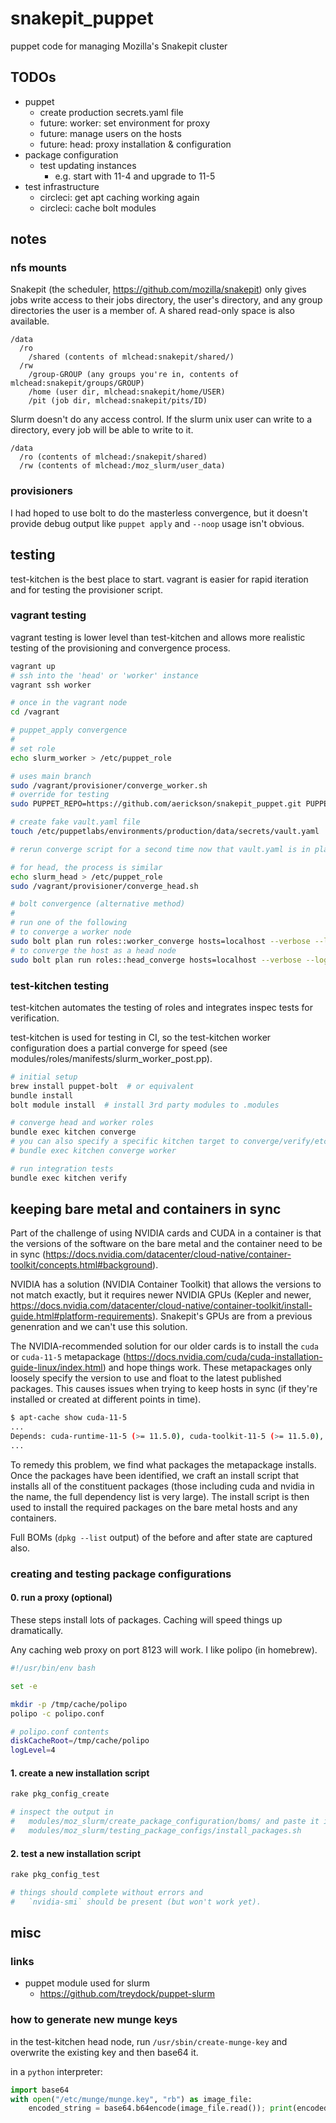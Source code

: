 # snakepit_puppet

puppet code for managing Mozilla's Snakepit cluster

## TODOs

- puppet
  - create production secrets.yaml file
  - future: worker: set environment for proxy
  - future: manage users on the hosts
  - future: head: proxy installation & configuration
- package configuration
  - test updating instances
    - e.g. start with 11-4 and upgrade to 11-5
- test infrastructure
  - circleci: get apt caching working again
  - circleci: cache bolt modules

## notes

### nfs mounts

Snakepit (the scheduler, https://github.com/mozilla/snakepit) only gives jobs write access to their jobs directory, the user's directory, and any group directories the user is a member of. A shared read-only space is also available.

```text
/data
  /ro
    /shared (contents of mlchead:snakepit/shared/)
  /rw
    /group-GROUP (any groups you're in, contents of mlchead:snakepit/groups/GROUP)
    /home (user dir, mlchead:snakepit/home/USER)
    /pit (job dir, mlchead:snakepit/pits/ID)
```

Slurm doesn't do any access control. If the slurm unix user can write to a directory, every job will be able to write to it.

```text
/data
  /ro (contents of mlchead:/snakepit/shared)
  /rw (contents of mlchead:/moz_slurm/user_data)
```

### provisioners

I had hoped to use bolt to do the masterless convergence, but it doesn't provide debug output like `puppet apply` and `--noop` usage isn't obvious.

## testing

test-kitchen is the best place to start. vagrant is easier for rapid iteration and for testing the provisioner script.

### vagrant testing

vagrant testing is lower level than test-kitchen and allows more realistic testing of the provisioning and convergence process.

```bash
vagrant up
# ssh into the 'head' or 'worker' instance
vagrant ssh worker

# once in the vagrant node
cd /vagrant

# puppet_apply convergence
#
# set role
echo slurm_worker > /etc/puppet_role

# uses main branch
sudo /vagrant/provisioner/converge_worker.sh
# override for testing
sudo PUPPET_REPO=https://github.com/aerickson/snakepit_puppet.git PUPPET_BRANCH=work_1 /vagrant/provisioner/converge_worker.sh

# create fake vault.yaml file
touch /etc/puppetlabs/environments/production/data/secrets/vault.yaml

# rerun converge script for a second time now that vault.yaml is in place

# for head, the process is similar
echo slurm_head > /etc/puppet_role
sudo /vagrant/provisioner/converge_head.sh

# bolt convergence (alternative method)
#
# run one of the following
# to converge a worker node
sudo bolt plan run roles::worker_converge hosts=localhost --verbose --log-level debug
# to converge the host as a head node
sudo bolt plan run roles::head_converge hosts=localhost --verbose --log-level debug
```

### test-kitchen testing

test-kitchen automates the testing of roles and integrates inspec tests for verification.

test-kitchen is used for testing in CI, so the test-kitchen worker configuration does a partial converge for speed (see modules/roles/manifests/slurm_worker_post.pp).

```bash
# initial setup
brew install puppet-bolt  # or equivalent
bundle install
bolt module install  # install 3rd party modules to .modules

# converge head and worker roles
bundle exec kitchen converge
# you can also specify a specific kitchen target to converge/verify/etc
# bundle exec kitchen converge worker

# run integration tests
bundle exec kitchen verify
```

## keeping bare metal and containers in sync

Part of the challenge of using NVIDIA cards and CUDA in a container is that the versions of the software on the bare metal and the container need to be in sync (https://docs.nvidia.com/datacenter/cloud-native/container-toolkit/concepts.html#background).

NVIDIA has a solution (NVIDIA Container Toolkit) that allows the versions to not match exactly, but it requires newer NVIDIA GPUs (Kepler and newer, https://docs.nvidia.com/datacenter/cloud-native/container-toolkit/install-guide.html#platform-requirements). Snakepit's GPUs are from a previous genenration and we can't use this solution.

The NVIDIA-recommended solution for our older cards is to install the `cuda` or `cuda-11-5` metapackage (https://docs.nvidia.com/cuda/cuda-installation-guide-linux/index.html) and hope things work. These metapackages only loosely specify the version to use and float to the latest published packages. This causes issues when trying to keep hosts in sync (if they're installed or created at different points in time).

```bash
$ apt-cache show cuda-11-5
...
Depends: cuda-runtime-11-5 (>= 11.5.0), cuda-toolkit-11-5 (>= 11.5.0), cuda-demo-suite-11-5 (>= 11.5.50)
...
```

To remedy this problem, we find what packages the metapackage installs. Once the packages have been identified, we craft an install script that installs all of the constituent packages (those including cuda and nvidia in the name, the full dependency list is very large). The install script is then used to install the required packages on the bare metal hosts and any containers.

Full BOMs (`dpkg --list` output) of the before and after state are captured also.

### creating and testing package configurations

#### 0. run a proxy (optional)

These steps install lots of packages. Caching will speed things up dramatically.

Any caching web proxy on port 8123 will work. I like polipo (in homebrew).

```bash
#!/usr/bin/env bash

set -e

mkdir -p /tmp/cache/polipo
polipo -c polipo.conf
```

```bash
# polipo.conf contents
diskCacheRoot=/tmp/cache/polipo
logLevel=4
```

#### 1. create a new installation script

```bash
rake pkg_config_create

# inspect the output in
#   modules/moz_slurm/create_package_configuration/boms/ and paste it into
#   modules/moz_slurm/testing_package_configs/install_packages.sh
```

#### 2. test a new installation script

```bash
rake pkg_config_test

# things should complete without errors and
#   `nvidia-smi` should be present (but won't work yet).
```

## misc

### links

- puppet module used for slurm
  - <https://github.com/treydock/puppet-slurm>

### how to generate new munge keys

in the test-kitchen head node, run `/usr/sbin/create-munge-key` and overwrite the existing key and then base64 it.

in a `python` interpreter:

```python
import base64
with open("/etc/munge/munge.key", "rb") as image_file:
    encoded_string = base64.b64encode(image_file.read()); print(encoded_string)
```
